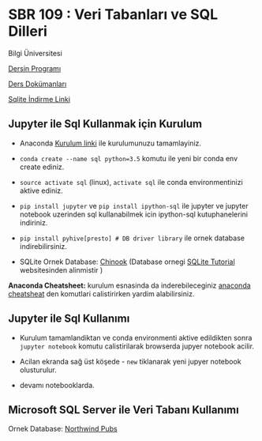 # SBR 109 : Veri Tabanları ve SQL Dilleri
Bilgi Üniversitesi

[Dersin Programı](https://ects.bilgi.edu.tr/Course/Detail?catalog_courseId=8278377)

[Ders  Dokümanları](https://drive.google.com/drive/folders/1eFNTJqy5v9nb9hVJ525WwbalNsLqCRyG)

[Sqlite İndirme Linki](https://sqlitebrowser.org/)

## Jupyter ile Sql Kullanmak için Kurulum ##

- Anaconda [Kurulum linki](https://www.anaconda.com/download/#linux) ile kurulumunuzu tamamlayiniz.

- `conda create --name sql python=3.5` komutu ile yeni bir conda env create ediniz.

- `source activate sql` (linux), `activate sql` ile conda environmentinizi aktive ediniz.

- `pip install jupyter` ve `pip install ipython-sql`  ile jupyter ve jupyter notebook uzerinden sql kullanabilmek icin ipython-sql kutuphanelerini indiriniz.

- `pip install pyhive[presto] # DB driver library` ile ornek database indirebilirsiniz. 
-  SQLite Ornek Database: [Chinook](http://www.sqlitetutorial.net/wp-content/uploads/2018/03/chinook.zip) (Database ornegi [SQLite Tutorial](http://www.sqlitetutorial.net/sqlite-sample-database/) websitesinden alinmistir  )


**Anaconda Cheatsheet:** kurulum esnasinda da inderebileceginiz [anaconda cheatsheat]( https://conda.io/docs/_downloads/conda-cheatsheet.pdf) den komutlari calistirirken yardim alabilirsiniz.

## Jupyter ile Sql Kullanımı ##

- Kurulum tamamlandiktan ve conda environmenti aktive edildikten sonra `jupyter notebook` komutu calistirilarak browserda jupyer notebook acilir.

- Acilan ekranda sağ üst köşede - `new` tiklanarak yeni jupyer notebook olusturulur.

- devamı  notebooklarda.

## Microsoft SQL Server ile  Veri Tabanı Kullanımı ##

Ornek Database: [Northwind Pubs](https://www.microsoft.com/en-us/download/details.aspx?id=23654)
